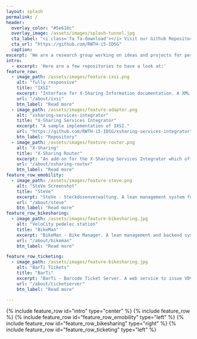 ```yaml
---
layout: splash
permalink: /
header:
  overlay_color: "#5e616c"
  overlay_image: /assets/images/splash-tunnel.jpg
  cta_label: "<i class='fa fa-download'></i> Visit our Github Repository"
  cta_url: "https://github.com/RWTH-i5-IDSG"
  caption:
excerpt: 'We are a research group working on ideas and projects for personal intermodal mobility and e-mobility.'
intro:
  - excerpt: 'Here are a few repositories to have a look at:'
feature_row:
  - image_path: /assets/images/feature-ixsi.png
    alt: "fully responsive"
    title: "IXSI"
    excerpt: "Interface for X-Sharing Information documentation. A XML and Websocket-based interface standard to integrated sharing services into travel information."
    url: "/about/ixsi"
    btn_label: "Read more"
  - image_path: /assets/images/feature-adapter.png
    alt: "xsharing-services-integrator"
    title: "X-Sharing Services Integrator"
    excerpt: "A sample implementation of IXSI."
    url: "https://github.com/RWTH-i5-IDSG/xsharing-services-integrator"
    btn_label: "Repository"
  - image_path: /assets/images/feature-router.png
    alt: "X-Sharing"
    title: "X-Sharing Router"
    excerpt: "An add-on for the X-Sharing Services Integrator which offers routing information for the integrated mobility services."
    url: "/about/xsharing-router"
    btn_label: "Read more"
feature_row_emobility:
  - image_path: /assets/images/feature-steve.png
    alt: "SteVe Screenshot"
    title: "SteVe"
    excerpt: "SteVe - Steckdosenverwaltung. A lean management system for electric charging stations using OCPP."
    url: "/about/steve"
    btn_label: "Read more"
feature_row_bikesharing:
  - image_path: /assets/images/feature-bikesharing.jpg
    alt: "VeloCity pedelec station"
    title: "BikeMan"
    excerpt: "BikeMan - Bike Manager. A lean management and backend system for pedelec rental stations."
    url: "/about/bikeman"
    btn_label: "Read more"

feature_row_ticketing:
  - image_path: /assets/images/feature-bikesharing.jpg
    alt: "BarTi Tickets"
    title: "BarTi"
    excerpt: "BarTi - Barcode Ticket Server. A web service to issue VDV-KA conforming 2D barcode tickets with a static validity."
    url: "/about/ticketserver"
    btn_label: "Read more"

---
```


{% include feature_row id="intro" type="center" %}
{% include feature_row %}
{% include feature_row id="feature_row_emobility" type="left" %}
{% include feature_row id="feature_row_bikesharing" type="right" %}
{% include feature_row id="feature_row_ticketing" type="left" %}

